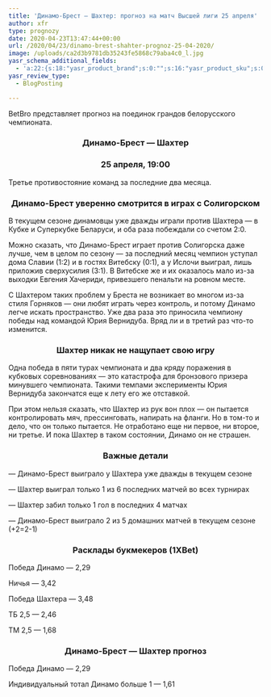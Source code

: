 ```yaml
---
title: 'Динамо-Брест — Шахтер: прогноз на матч Высшей лиги 25 апреля'
author: xfr
type: prognozy
date: 2020-04-23T13:47:44+00:00
url: /2020/04/23/dinamo-brest-shahter-prognoz-25-04-2020/
image: /uploads/ca2d3b9781db35243fe5868c79aba4c0_l.jpg
yasr_schema_additional_fields:
  - 'a:22:{s:18:"yasr_product_brand";s:0:"";s:16:"yasr_product_sku";s:0:"";s:37:"yasr_product_global_identifier_select";s:5:"gtin8";s:36:"yasr_product_global_identifier_value";s:0:"";s:18:"yasr_product_price";s:0:"";s:27:"yasr_product_price_currency";s:0:"";s:30:"yasr_product_price_valid_until";s:0:"";s:31:"yasr_product_price_availability";s:12:"Discontinued";s:22:"yasr_product_price_url";s:0:"";s:26:"yasr_localbusiness_address";s:0:"";s:29:"yasr_localbusiness_pricerange";s:0:"";s:28:"yasr_localbusiness_telephone";s:0:"";s:20:"yasr_recipe_cooktime";s:0:"";s:23:"yasr_recipe_description";s:0:"";s:20:"yasr_recipe_keywords";s:0:"";s:21:"yasr_recipe_nutrition";s:0:"";s:20:"yasr_recipe_preptime";s:0:"";s:26:"yasr_recipe_recipecategory";s:0:"";s:25:"yasr_recipe_recipecuisine";s:0:"";s:28:"yasr_recipe_recipeingredient";s:0:"";s:30:"yasr_recipe_recipeinstructions";s:0:"";s:17:"yasr_recipe_video";s:0:"";}'
yasr_review_type:
  - BlogPosting

---
```

BetBro представляет прогноз на поединок грандов белорусского чемпионата.

<h3 style="text-align: center">
  <strong>Динамо-Брест &#8212; Шахтер</strong>
</h3>

<h3 style="text-align: center">
  <strong>25 апреля, 19:00</strong>
</h3>

Третье противостояние команд за последние два месяца.

<h3 style="text-align: center">
  <strong>Динамо-Брест уверенно смотрится в играх с Солигорском</strong>
</h3>

В текущем сезоне динамовцы уже дважды играли против Шахтера &#8212; в Кубке и Суперкубке Беларуси, и оба раза побеждали со счетом 2:0.

Можно сказать, что Динамо-Брест играет против Солигорска даже лучше, чем в целом по сезону &#8212; за последний месяц чемпион уступал дома Славии (1:2) и в гостях Витебску (0:1), а у Ислочи выиграл, лишь приложив сверхусилия (3:1). В Витебске же и их оказалось мало из-за выходки Евгения Хачериди, привезшего пенальти на ровном месте.

С Шахтером таких проблем у Бреста не возникает во многом из-за стиля Горняков &#8212; они любят играть через контроль, и потому Динамо легче искать пространство. Уже два раза это приносила чемпиону победы над командой Юрия Вернидуба. Вряд ли и в третий раз что-то изменится.

<h3 style="text-align: center">
  <strong>Шахтер никак не нащупает свою игру</strong>
</h3>

Одна победа в пяти турах чемпионата и два кряду поражения в кубковых соревнованиях &#8212; это катастрофа для бронзового призера минувшего чемпионата. Такими темпами эксперименты Юрия Вернидуба закончатся еще к лету его же отставкой.

При этом нельзя сказать, что Шахтер из рук вон плох &#8212; он пытается контролировать мяч, прессинговать, напирать на фланги. Но в том-то и дело, что он только пытается. Не отработано еще ни первое, ни второе, ни третье. И пока Шахтер в таком состоянии, Динамо он не страшен.

<h3 style="text-align: center">
  <strong>Важные детали</strong>
</h3>

&#8212; Динамо-Брест выиграло у Шахтера уже дважды в текущем сезоне

&#8212; Шахтер выиграл только 1 из 6 последних матчей во всех турнирах

&#8212; Шахтер забил только 1 гол в последних 4 матчах

&#8212; Динамо-Брест выиграло 2 из 5 домашних матчей в текущем сезоне (+2=2-1)

<h3 style="text-align: center">
  <strong>Расклады букмекеров (1XBet)</strong>
</h3>

Победа Динамо &#8212; 2,29

Ничья &#8212; 3,42

Победа Шахтера &#8212; 3,48

ТБ 2,5 &#8212; 2,46

ТМ 2,5 &#8212; 1,68

<h3 style="text-align: center">
  <strong>Динамо-Брест &#8212; Шахтер прогноз</strong>
</h3>

Победа Динамо &#8212; 2,29

Индивидуальный тотал Динамо больше 1 &#8212; 1,61